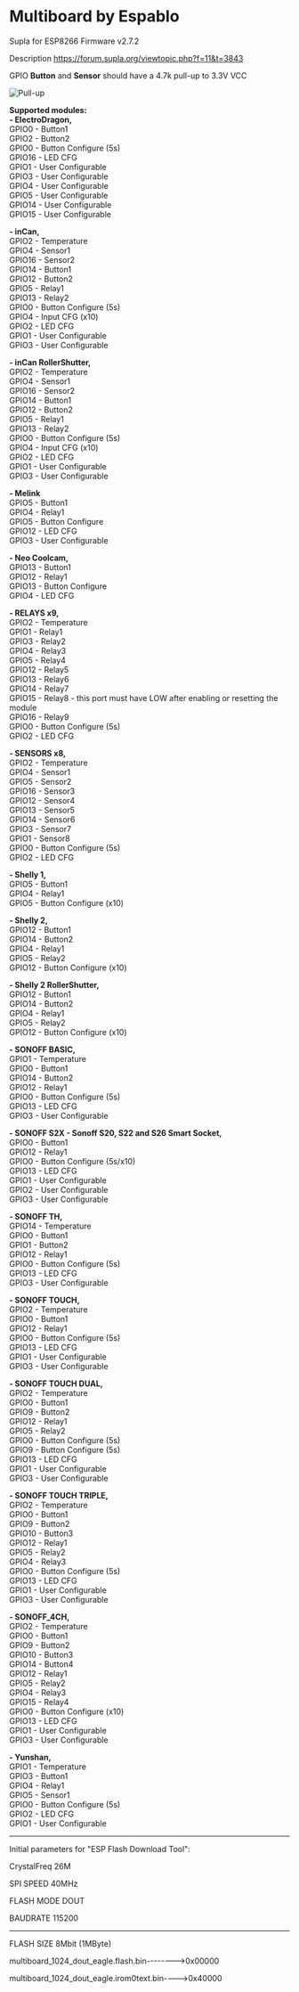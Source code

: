 # Multiboard by Espablo
Supla for ESP8266
Firmware v2.7.2

Description https://forum.supla.org/viewtopic.php?f=11&t=3843<br />

GPIO <b>Button</b> and <b>Sensor</b> should have a 4.7k pull-up to 3.3V VCC<br />

![Pull-up](https://raw.githubusercontent.com/Espablo/SUPLA_Firmware/master/multiboard/pull-up-resistor.png)<br />

<b>Supported modules:</b><br />
<b>- ElectroDragon,</b><br />
    GPIO0 - Button1<br />
    GPIO2 - Button2<br />
    GPIO0 - Button Configure (5s)<br />
    GPIO16 - LED CFG<br />
    GPIO1 - User Configurable<br />
    GPIO3 - User Configurable<br />
    GPIO4 - User Configurable<br />
    GPIO5 - User Configurable<br />
    GPIO14 - User Configurable<br />
    GPIO15 - User Configurable<br />

<b>- inCan,</b><br />
    GPIO2 - Temperature<br />
    GPIO4 - Sensor1<br />
    GPIO16 - Sensor2<br />
    GPIO14 - Button1<br />
    GPIO12 - Button2<br />
    GPIO5 - Relay1<br />
    GPIO13 - Relay2<br />
    GPIO0 - Button Configure (5s)<br />
    GPIO4 - Input CFG (x10)<br />
    GPIO2 - LED CFG<br />
    GPIO1 - User Configurable<br />
    GPIO3 - User Configurable<br />

<b>- inCan RollerShutter,</b><br />
    GPIO2 - Temperature<br />
    GPIO4 - Sensor1<br />
    GPIO16 - Sensor2<br />
    GPIO14 - Button1<br />
    GPIO12 - Button2<br />
    GPIO5 - Relay1<br />
    GPIO13 - Relay2<br />
    GPIO0 - Button Configure (5s)<br />
    GPIO4 - Input CFG (x10)<br />
    GPIO2 - LED CFG<br />
    GPIO1 - User Configurable<br />
    GPIO3 - User Configurable<br />

<b>- Melink</b><br />
    GPIO5 - Button1<br />
    GPIO4 - Relay1<br />
    GPIO5 - Button Configure<br />
    GPIO12 - LED CFG<br />
    GPIO3 - User Configurable<br />

<b>- Neo Coolcam,</b><br />
    GPIO13 - Button1<br />
    GPIO12 - Relay1<br />
    GPIO13 - Button Configure<br />
    GPIO4 - LED CFG<br />

<b>- RELAYS x9,</b><br />
    GPIO2 - Temperature<br />
    GPIO1 - Relay1<br />
    GPIO3 - Relay2<br />
    GPIO4 - Relay3<br />
    GPIO5 - Relay4<br />
    GPIO12 - Relay5<br />
    GPIO13 - Relay6<br />
    GPIO14 - Relay7<br />
    GPIO15 - Relay8 - this port must have LOW after enabling or resetting the module<br />
    GPIO16 - Relay9<br />
    GPIO0 - Button Configure (5s)<br />
    GPIO2 - LED CFG<br />

<b>- SENSORS x8,</b><br />
    GPIO2 - Temperature<br />
    GPIO4 - Sensor1<br />
    GPIO5 - Sensor2<br />
    GPIO16 - Sensor3<br />
    GPIO12 - Sensor4<br />
    GPIO13 - Sensor5<br />
    GPIO14 - Sensor6<br />
    GPIO3 - Sensor7<br />
    GPIO1 - Sensor8<br />
    GPIO0 - Button Configure (5s)<br />
    GPIO2 - LED CFG<br />

<b>- Shelly 1,</b><br />
    GPIO5 - Button1<br />
    GPIO4 - Relay1<br />
    GPIO5 - Button Configure (x10)<br />

<b>- Shelly 2,</b><br />
    GPIO12 - Button1<br />
    GPIO14 - Button2<br />
    GPIO4 - Relay1<br />
    GPIO5 - Relay2<br />
    GPIO12 - Button Configure (x10)<br />

<b>- Shelly 2 RollerShutter,</b><br />
    GPIO12 - Button1<br />
    GPIO14 - Button2<br />
    GPIO4 - Relay1<br />
    GPIO5 - Relay2<br />
    GPIO12 - Button Configure (x10)<br />

<b>- SONOFF BASIC,</b><br />
    GPIO1 - Temperature<br />
    GPIO0 - Button1<br />
    GPIO14 - Button2<br />
    GPIO12 - Relay1<br />
    GPIO0 - Button Configure (5s)<br />
    GPIO13 - LED CFG<br />
    GPIO3 - User Configurable<br />

<b>- SONOFF S2X - Sonoff S20, S22 and S26 Smart Socket,</b><br />
    GPIO0 - Button1<br />
    GPIO12 - Relay1<br />
    GPIO0 - Button Configure (5s/x10)<br />
    GPIO13 - LED CFG<br />
    GPIO1 - User Configurable<br />
    GPIO2 - User Configurable<br />
    GPIO3 - User Configurable<br />


<b>- SONOFF TH,</b><br />
    GPIO14 - Temperature<br />
    GPIO0 - Button1<br />
    GPIO1 - Button2<br />
    GPIO12 - Relay1<br />
    GPIO0 - Button Configure (5s)<br />
    GPIO13 - LED CFG<br />
    GPIO3 - User Configurable<br />

<b>- SONOFF TOUCH,</b><br />
    GPIO2 - Temperature<br />
    GPIO0 - Button1<br />
    GPIO12 - Relay1<br />
    GPIO0 - Button Configure (5s)<br />
    GPIO13 - LED CFG<br />
    GPIO1 - User Configurable<br />
    GPIO3 - User Configurable<br />

<b>- SONOFF TOUCH DUAL,</b><br />
    GPIO2 - Temperature<br />
    GPIO0 - Button1<br />
    GPIO9 - Button2<br />
    GPIO12 - Relay1<br />
    GPIO5 - Relay2<br />
    GPIO0 - Button Configure (5s)<br />
    GPIO9 - Button Configure (5s)<br />
    GPIO13 - LED CFG<br />
    GPIO1 - User Configurable<br />
    GPIO3 - User Configurable<br />

<b>- SONOFF TOUCH TRIPLE,</b><br />
    GPIO2 - Temperature<br />
    GPIO0 - Button1<br />
    GPIO9 - Button2<br />
    GPIO10 - Button3<br />
    GPIO12 - Relay1<br />
    GPIO5 - Relay2<br />
    GPIO4 - Relay3<br />
    GPIO0 - Button Configure (5s)<br />
    GPIO13 - LED CFG<br />
    GPIO1 - User Configurable<br />
    GPIO3 - User Configurable<br />

<b>- SONOFF_4CH,</b><br />
    GPIO2 - Temperature<br />
    GPIO0 - Button1<br />
    GPIO9 - Button2<br />
    GPIO10 - Button3<br />
    GPIO14 - Button4<br />
    GPIO12 - Relay1<br />
    GPIO5 - Relay2<br />
    GPIO4 - Relay3<br />
    GPIO15 - Relay4<br />
    GPIO0 - Button Configure (x10)<br />
    GPIO13 - LED CFG<br />
    GPIO1 - User Configurable<br />
    GPIO3 - User Configurable<br />

<b>- Yunshan,</b><br />
    GPIO1 - Temperature<br />
    GPIO3 - Button1<br />
    GPIO4 - Relay1<br />
    GPIO5 - Sensor1<br />
    GPIO0 - Button Configure (5s)<br />
    GPIO2 - LED CFG<br />
    GPIO1 - User Configurable<br />

-------------------------------------------------

Initial parameters for "ESP Flash Download Tool":

CrystalFreq     26M

SPI SPEED       40MHz

FLASH MODE      DOUT

BAUDRATE        115200

-------------------------------------------------

FLASH SIZE      8Mbit (1MByte)

multiboard_1024_dout_eagle.flash.bin-------->0x00000

multiboard_1024_dout_eagle.irom0text.bin---->0x40000


